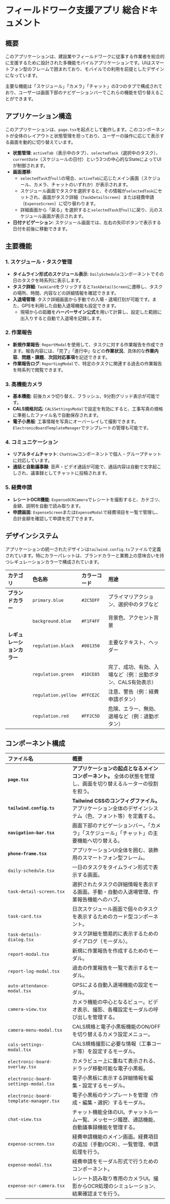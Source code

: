 # フィールドワーク支援アプリ 総合ドキュメント

## 概要

このアプリケーションは、建設業やフィールドワークに従事する作業者を総合的に支援するために設計された多機能モバイルアプリケーションです。UIはスマートフォン型のフレームで囲まれており、モバイルでの利用を前提としたデザインになっています。

主要な機能は「スケジュール」「カメラ」「チャット」の3つのタブで構成されており、ユーザーは画面下部のナビゲーションバーでこれらの機能を切り替えることができます。

## アプリケーション構造

このアプリケーションは、`page.tsx`を起点として動作します。このコンポーネントが全体のレイアウトと状態管理を担っており、ユーザーの操作に応じて表示する画面を動的に切り替えています。

-   **状態管理**: `activeTab`（表示中のタブ）、`selectedTask`（選択中のタスク）、`currentDate`（スケジュールの日付）という3つの中心的なStateによってUIが制御されます。
-   **画面遷移**:
    -   `selectedTask`が`null`の場合、`activeTab`に応じたメイン画面（スケジュール、カメラ、チャットのいずれか）が表示されます。
    -   スケジュール画面でタスクを選択すると、その情報が`selectedTask`にセットされ、画面がタスク詳細（`TaskDetailScreen`）または経費申請（`ExpenseScreen`）に切り替わります。
    -   詳細画面から「戻る」を選択すると`selectedTask`が`null`に戻り、元のスケジュール画面が表示されます。
-   **日付ナビゲーション**: スケジュール画面では、左右の矢印ボタンで表示する日付を前後に移動できます。

## 主要機能

### 1. スケジュール・タスク管理

-   **タイムライン形式のスケジュール表示**: `DailySchedule`コンポーネントでその日のタスクを時系列に表示します。
-   **タスク詳細**: `TaskCard`をクリックすると`TaskDetailScreen`に遷移し、タスクの場所、時間、内容などの詳細情報を確認できます。
-   **入退場管理**: タスク詳細画面から手動での入場・退場打刻が可能です。また、GPSを利用した自動入退場機能も設定できます。
    -   現場からの距離を**ハーバーサイン公式**を用いて計算し、設定した範囲に出入りすると自動で入退場を記録します。

### 2. 作業報告

-   **新規作業報告**: `ReportModal`を使用して、タスクに対する作業報告を作成できます。報告内容には、「完了」「進行中」などの**作業状況**、具体的な**作業内容**、**問題・課題**、**次回対応事項**を記述できます。
-   **作業報告ログ**: `ReportLogModal`で、特定のタスクに関連する過去の作業報告を時系列で閲覧できます。

### 3. 高機能カメラ

-   **基本機能**: 前後カメラ切り替え、フラッシュ、9分割グリッド表示が可能です。
-   **CALS規格対応**: `CALSSettingsModal`で設定を有効にすると、工事写真の規格に準拠したファイル名で自動保存されます。
-   **電子小黒板**: 工事情報を写真にオーバーレイして撮影できます。`ElectronicBoardTemplateManager`でテンプレートの管理も可能です。

### 4. コミュニケーション

-   **リアルタイムチャット**: `ChatView`コンポーネントで個人・グループチャットに対応しています。
-   **通話と自動議事録**: 音声・ビデオ通話が可能で、通話内容は自動で文字起こしされ、議事録としてチャットに投稿されます。

### 5. 経費申請

-   **レシートOCR機能**: `ExpenseOCRCamera`でレシートを撮影すると、カテゴリ、金額、説明を自動で読み取ります。
-   **申請画面**: `ExpenseScreen`または`ExpenseModal`で経費項目を一覧で管理し、合計金額を確認して申請を完了できます。

## デザインシステム

アプリケーションの統一されたデザインは`tailwind.config.ts`ファイルで定義されています。特にカラーパレットは、ブランドカラーと業務上の意味合いを持つレギュレーションカラーで構成されています。

| カテゴリ             | 色名称               | カラーコード | 用途                                                              |
| :------------------- | :------------------- | :----------- | :---------------------------------------------------------------- |
| **ブランドカラー** | `primary.blue`       | `#2C5DFF`    | プライマリアクション、選択中のタブなど                   |
|                      | `background.blue`    | `#F1F4FF`    | 背景色、アクセント背景                                 |
| **レギュレーションカラー** | `regulation.black`   | `#001350`    | 主要なテキスト、ヘッダー                               |
|                      | `regulation.green`   | `#1DCE85`    | 完了、成功、有効、入場など（例：出勤ボタン、CALS有効表示） |
|                      | `regulation.yellow`  | `#FFCE2C`    | 注意、警告（例：経費申請ボタン）                       |
|                      | `regulation.red`     | `#FF2C5D`    | 危険、エラー、無効、退場など（例：退勤ボタン）         |


## コンポーネント構成

| ファイル名                               | 概要                                                                                                         |
| :--------------------------------------- | :----------------------------------------------------------------------------------------------------------- |
| **`page.tsx`** | **アプリケーションの起点となるメインコンポーネント。** 全体の状態を管理し、画面を切り替えるルーターの役割を担う。      |
| **`tailwind.config.ts`** | **Tailwind CSSのコンフィグファイル。** アプリケーション全体のデザインシステム（色、フォント等）を定義する。        |
| **`navigation-bar.tsx`** | 画面下部のナビゲーションバー。「カメラ」「スケジュール」「チャット」の主要機能へ切り替える。        |
| **`phone-frame.tsx`** | アプリケーションUI全体を囲む、装飾用のスマートフォン型フレーム。                                   |
| `daily-schedule.tsx`                     | 一日のタスクをタイムライン形式で表示する画面。                                                    |
| `task-detail-screen.tsx`                 | 選択されたタスクの詳細情報を表示する画面。手動・自動の入退場管理、作業報告機能へのハブ。               |
| `task-card.tsx`                          | 日次スケジュール画面で個々のタスクを表示するためのカード型コンポーネント。                               |
| `task-details-dialog.tsx`                | タスク詳細を簡易的に表示するためのダイアログ（モーダル）。                                           |
| `report-modal.tsx`                       | 新規に作業報告を作成するためのモーダル。                                                         |
| `report-log-modal.tsx`                   | 過去の作業報告を一覧で表示するモーダル。                                                         |
| `auto-attendance-modal.tsx`              | GPSによる自動入退場機能の設定モーダル。                                                            |
| `camera-view.tsx`                        | カメラ機能の中心となるビュー。ビデオ表示、撮影、各種設定モーダルの呼び出しを管理する。                    |
| `camera-menu-modal.tsx`                  | CALS規格と電子小黒板機能のON/OFFを切り替えるカメラ設定メニュー。                                  |
| `cals-settings-modal.tsx`                | CALS規格撮影に必要な情報（工事コード等）を設定するモーダル。                                      |
| `electronic-board-overlay.tsx`           | カメラビュー上に重ねて表示される、ドラッグ移動可能な電子小黒板。                                    |
| `electronic-board-settings-modal.tsx`    | 電子小黒板に表示する詳細情報を編集・設定するモーダル。                                           |
| `electronic-board-template-manager.tsx`  | 電子小黒板のテンプレートを管理（作成・編集・選択）するモーダル。                                 |
| `chat-view.tsx`                          | チャット機能全体のUI。チャットルーム一覧、メッセージ履歴、通話機能、自動議事録機能を管理する。           |
| `expense-screen.tsx`                     | 経費申請機能のメイン画面。経費項目の追加（手動/OCR）、一覧管理、申請処理を行う。                 |
| `expense-modal.tsx`                      | 経費申請をモーダル形式で行うためのコンポーネント。                                                  |
| `expense-ocr-camera.tsx`                 | レシート読み取り専用のカメラUI。撮影からOCR処理のシミュレーション、結果確認までを行う。           |
